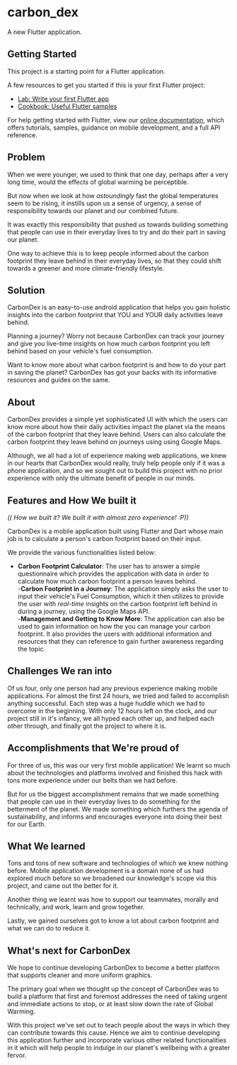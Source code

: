 # carbon_dex

A new Flutter application.

## Getting Started

This project is a starting point for a Flutter application.

A few resources to get you started if this is your first Flutter project:

- [Lab: Write your first Flutter app](https://flutter.dev/docs/get-started/codelab)
- [Cookbook: Useful Flutter samples](https://flutter.dev/docs/cookbook)

For help getting started with Flutter, view our
[online documentation](https://flutter.dev/docs), which offers tutorials,
samples, guidance on mobile development, and a full API reference.

## Problem
When we were younger, we used to think that one day, perhaps after a very long time, would the effects of global warming be perceptible.

But now when we look at how _astoundingly_ fast the global temperatures seem to be rising, it instills upon us a sense of urgency, a sense of responsibility towards our planet and our combined future.

It was exactly this responsibility that pushed us towards building something that people can use in their everyday lives to try and do their part in saving our planet. 

One way to achieve this is to keep people informed about the carbon footprint they leave behind in their everyday lives, so that they could shift towards a greener and more climate-friendly lifestyle.

## Solution

CarbonDex is an easy-to-use android application that helps you gain holistic insights into the carbon footprint that YOU and YOUR daily activities leave behind.

Planning a journey? Worry not because CarbonDex can track your journey and give you live-time insights on how much carbon footprint you left behind based on your vehicle's fuel consumption.

Want to know more about what carbon footprint is and how to do your part in saving the planet? CarbonDex has got your backs with its informative resources and guides on the same.

## About

CarbonDex provides a simple yet sophisticated UI with which the users can know more about how their daily activities impact the planet via the means of the carbon footprint that they leave behind. Users can also calculate the carbon footprint they leave behind on journeys using using Google Maps.

Although, we all had a lot of experience making web applications, we knew in our hearts that CarbonDex would really, truly help people only if it was a phone application, and so we sought out to build this project with no prior experience with only the ultimate benefit of people in our minds.

## Features and How We built it

_(( How we built it? We built it with almost zero experience! :P))_

CarbonDex is a mobile application built using Flutter and Dart whose main job is to calculate a person's carbon footprint based on their input.

We provide the various functionalities listed below:
- **Carbon Footprint Calculator**: The user has to answer a simple questionnaire which provides the application with data in order to calculate how much carbon footprint a person leaves behind.<br>
-**Carbon Footprint in a Journey**: The application simply asks the user to input their vehicle's Fuel Consumption, which it then utilizes to provide the user with _real-time_ insights on the carbon footprint left behind in during a journey, using the Google Maps API.<br>
-**Management and Getting to Know More**: The application can also be used to gain information on how the you can manage your carbon footprint. It also provides the users with additional information and resources that they can reference to gain further awareness regarding the topic.


## Challenges We ran into

Of us four, only one person had any previous experience making mobile applications. For almost the first 24 hours, we tried and failed to accomplish anything successful. Each step was a huge huddle which we had to overcome in the beginning. With only 12 hours left on the clock, and our project still in it's infancy, we all hyped each other up, and helped each other through, and finally got the project to where it is.                                     

## Accomplishments that We're proud of

For three of us, this was our very first mobile application! We learnt so much about the technologies and platforms involved and finished this hack with tons more experience under our belts than we had before.

But for us the biggest accomplishment remains that we made something that people can use in their everyday lives to do something for the betterment of the planet. We made something which furthers the agenda of sustainability, and informs and encourages everyone into doing their best for our Earth.

## What We learned

Tons and tons of new software and technologies of which we knew nothing before. Mobile application development is a domain none of us had explored much before so we broadened our knowledge's scope via this project, and came out the better for it.

Another thing we learnt was how to support our teammates, morally and technically, and work, learn and grow together.

Lastly, we gained ourselves got to know a lot about carbon footprint and what we can do to reduce it.

## What's next for CarbonDex

We hope to continue developing CarbonDex to become a better platform that supports cleaner and more uniform graphics.

The primary goal when we thought up the concept of CarbonDex was to build a platform that first and foremost addresses the need of taking urgent and immediate actions to stop, or at least slow down the rate of Global Warming. 

With this project we've set out to teach people about the ways in which they can contribute towards this cause. Hence we aim to continue developing this application further and incorporate various other related functionalities in it which will help people to indulge in our planet's wellbeing with a greater fervor. 


